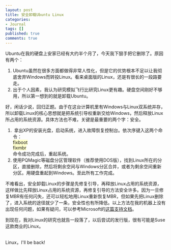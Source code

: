 ```yaml
---
layout: post
title: 安全卸载Ubuntu Linux
categories:
- Journal
tags: []
published: true
comments: true
---
```

<p><p>Ubuntu在我的硬盘上安家已经有大约半个月了，今天我下狠手把它删除了。原因有两个：</p><ol><li>Ubuntu虽然在很多方面都做得非常人性化，但是它的优势根本不足以让我彻底舍弃Windows而转投Linux。看来桌面版的Linux，还是有很长的一段路要走。</li><li>出于个人因素，我认为研究模拟飞行比研究Linux更有趣。硬盘空间刚好不够用，所以第一想到的就是卸载Ubuntu。</li></ol><p>好，闲话少说，回归正题。由于在这台计算机里有Windows与Linux双系统并存，所以卸载Linux的核心思想就是把系统引导权重新交给Windows，然后释放Linux所占用的系统资源。具体方法也不难，关键是最重要的两个字：安全。</p><ol><li>&nbsp;拿出XP的安装光盘，启动系统，进入故障恢复控制台。依次序键入这两个命令：<br /><span style="background-color: #ffffcc">fixboot</span><br /><span style="background-color: #ffffcc">fixmbr<br /><span style="background-color: #ffffff">命令成功完成后，重起系统。</span></span></li><li><span style="background-color: #ffffcc"><span style="background-color: #ffffff">使用PQMagic等磁盘分区管理软件（推荐使用DOS版），找到Linux所在的分区，直接删除，然后将剩余空间与Windows分区合并，或者为剩余空间重新分区。用硬盘重起到Windows。至此所有工作完成。</span></span></li></ol><p><span style="background-color: #ffffcc"><span style="background-color: #ffffff">不难看出，安全卸载Linux的步骤是先修复引导，再释放Linux占用的系统资源，这样做比先释放Linux占用的系统资源，再修复引导的方法安全许多。因为一旦修复MBR有任何闪失，还可以轻松地用Linux重新恢复MBR，但如果先把Linux删除了，进入系统的途径就少了一条，安全性也有所降低。以上方法在我的机器上没有出现任何问题，如果有疑问，可以参考Microsoft的<a href="http://support.microsoft.com/kb/307654/zh-cn">这篇支持文档</a>。</span></span></p><p>到现在，我对Linux的研究也就告一段落了，以后尝试的发行版，很有可能是Suse这款商业的Linux。</p><p><br />Linux，I&#39;ll be back!</p></p>
